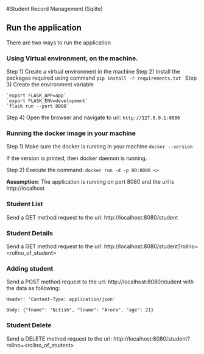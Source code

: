 #Student Record Management (Sqlite)

## Run the application
There are two ways to run the application

### Using Virtual environment, on the machine.
Step 1) Create a virtual environment in the machine
Step 2) Install the packages required using command
    `pip install -r requirements.txt `
Step 3) Create the environment variable
    
    `export FLASK_APP=app`
    `export FLASK_ENV=development`
    `flask run --port 8080`
    
Step 4) Open the browser and navigate to url:
    `http://127.0.0.1:8080`

### Running the docker image in your machine
Step 1) Make sure the docker is running in your machine
    `docker --version`

If the version is printed, then docker daemon is running.

Step 2) Execute the command:
    `docker run -d -p 80:8080 <>`


<b>Assumption</b>: The application is running on port 8080 and the url is http://localhost


### Student List
Send a GET method request to the url: http://localhost:8080/student

### Student Details
Send a GET method request to the url: http://localhost:8080/student?rollno=<rollno_of_student>

### Adding student
Send a POST method request to the url: http://localhost:8080/student with the data as following:

    Header: 'Content-Type: application/json'
    
    Body: {"fname": "Nitish", "lname": "Arora", "age": 21}

### Student Delete
Send a DELETE method request to the url: http://localhost:8080/student?rollno=<rollno_of_student>
